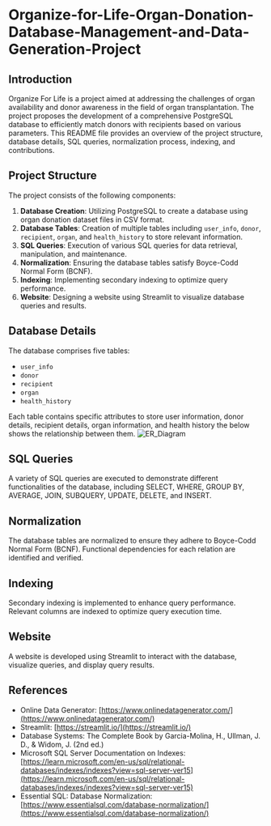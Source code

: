 # Organize-for-Life-Organ-Donation-Database-Management-and-Data-Generation-Project


## Introduction
Organize For Life is a project aimed at addressing the challenges of organ availability and donor awareness in the field of organ transplantation. The project proposes the development of a comprehensive PostgreSQL database to efficiently match donors with recipients based on various parameters. This README file provides an overview of the project structure, database details, SQL queries, normalization process, indexing, and contributions.

## Project Structure
The project consists of the following components:
1. **Database Creation**: Utilizing PostgreSQL to create a database using organ donation dataset files in CSV format.
2. **Database Tables**: Creation of multiple tables including `user_info`, `donor`, `recipient`, `organ`, and `health_history` to store relevant information.
3. **SQL Queries**: Execution of various SQL queries for data retrieval, manipulation, and maintenance.
4. **Normalization**: Ensuring the database tables satisfy Boyce-Codd Normal Form (BCNF).
5. **Indexing**: Implementing secondary indexing to optimize query performance.
6. **Website**: Designing a website using Streamlit to visualize database queries and results.

## Database Details
The database comprises five tables:
- `user_info`
- `donor`
- `recipient`
- `organ`
- `health_history`

Each table contains specific attributes to store user information, donor details, recipient details, organ information, and health history the below shows the relationship between them.
![ER_Diagram](https://github.com/shreyaguru-1/Organize-for-Life-Organ-Donation-Database-Management-and-Data-Generation-Project/assets/166087435/d9965de2-0db6-4013-bb76-b9fbe22388d3)


## SQL Queries
A variety of SQL queries are executed to demonstrate different functionalities of the database, including SELECT, WHERE, GROUP BY, AVERAGE, JOIN, SUBQUERY, UPDATE, DELETE, and INSERT.

## Normalization
The database tables are normalized to ensure they adhere to Boyce-Codd Normal Form (BCNF). Functional dependencies for each relation are identified and verified.

## Indexing
Secondary indexing is implemented to enhance query performance. Relevant columns are indexed to optimize query execution time.

## Website
A website is developed using Streamlit to interact with the database, visualize queries, and display query results.


## References
- Online Data Generator: [https://www.onlinedatagenerator.com/](https://www.onlinedatagenerator.com/)
- Streamlit: [https://streamlit.io/](https://streamlit.io/)
- Database Systems: The Complete Book by Garcia-Molina, H., Ullman, J. D., & Widom, J. (2nd ed.)
- Microsoft SQL Server Documentation on Indexes: [https://learn.microsoft.com/en-us/sql/relational-databases/indexes/indexes?view=sql-server-ver15](https://learn.microsoft.com/en-us/sql/relational-databases/indexes/indexes?view=sql-server-ver15)
- Essential SQL: Database Normalization: [https://www.essentialsql.com/database-normalization/](https://www.essentialsql.com/database-normalization/)
